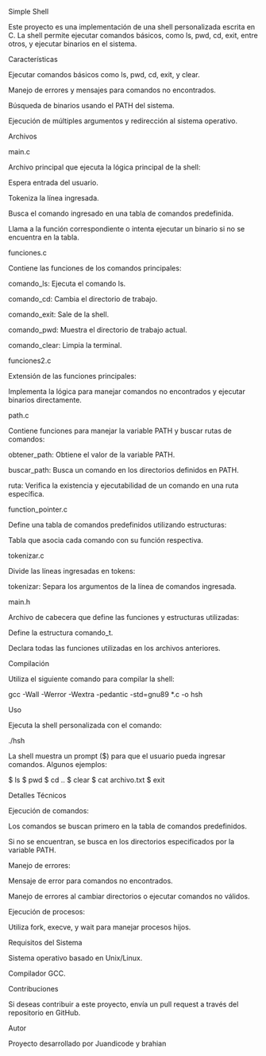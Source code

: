 Simple Shell

Este proyecto es una implementación de una shell personalizada escrita en C. La shell permite ejecutar comandos básicos, como ls, pwd, cd, exit, entre otros, y ejecutar binarios en el sistema.

Características

Ejecutar comandos básicos como ls, pwd, cd, exit, y clear.

Manejo de errores y mensajes para comandos no encontrados.

Búsqueda de binarios usando el PATH del sistema.

Ejecución de múltiples argumentos y redirección al sistema operativo.

Archivos

main.c

Archivo principal que ejecuta la lógica principal de la shell:

Espera entrada del usuario.

Tokeniza la línea ingresada.

Busca el comando ingresado en una tabla de comandos predefinida.

Llama a la función correspondiente o intenta ejecutar un binario si no se encuentra en la tabla.

funciones.c

Contiene las funciones de los comandos principales:

comando_ls: Ejecuta el comando ls.

comando_cd: Cambia el directorio de trabajo.

comando_exit: Sale de la shell.

comando_pwd: Muestra el directorio de trabajo actual.

comando_clear: Limpia la terminal.

funciones2.c

Extensión de las funciones principales:

Implementa la lógica para manejar comandos no encontrados y ejecutar binarios directamente.

path.c

Contiene funciones para manejar la variable PATH y buscar rutas de comandos:

obtener_path: Obtiene el valor de la variable PATH.

buscar_path: Busca un comando en los directorios definidos en PATH.

ruta: Verifica la existencia y ejecutabilidad de un comando en una ruta específica.

function_pointer.c

Define una tabla de comandos predefinidos utilizando estructuras:

Tabla que asocia cada comando con su función respectiva.

tokenizar.c

Divide las líneas ingresadas en tokens:

tokenizar: Separa los argumentos de la línea de comandos ingresada.

main.h

Archivo de cabecera que define las funciones y estructuras utilizadas:

Define la estructura comando_t.

Declara todas las funciones utilizadas en los archivos anteriores.

Compilación

Utiliza el siguiente comando para compilar la shell:

gcc -Wall -Werror -Wextra -pedantic -std=gnu89 *.c -o hsh

Uso

Ejecuta la shell personalizada con el comando:

./hsh

La shell muestra un prompt ($) para que el usuario pueda ingresar comandos. Algunos ejemplos:

$ ls
$ pwd
$ cd ..
$ clear
$ cat archivo.txt
$ exit

Detalles Técnicos

Ejecución de comandos:

Los comandos se buscan primero en la tabla de comandos predefinidos.

Si no se encuentran, se busca en los directorios especificados por la variable PATH.

Manejo de errores:

Mensaje de error para comandos no encontrados.

Manejo de errores al cambiar directorios o ejecutar comandos no válidos.

Ejecución de procesos:

Utiliza fork, execve, y wait para manejar procesos hijos.

Requisitos del Sistema

Sistema operativo basado en Unix/Linux.

Compilador GCC.

Contribuciones

Si deseas contribuir a este proyecto, envía un pull request a través del repositorio en GitHub.

Autor

Proyecto desarrollado por Juandicode y brahian 
